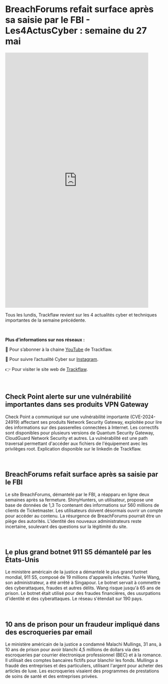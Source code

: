 # BreachForums refait surface après sa saisie par le FBI - Les4ActusCyber : semaine du 27 mai

    
<div class="flex-container">
   <div class="flex-items">
   <iframe width="456" height="811" src="https://www.youtube.com/embed/OjpYoKBK2Ck" title="BreachForums refait surface après sa saisie par le FBI - #Les4ActusCyber : semaine du 27 mai" frameborder="0" allow="accelerometer; autoplay; clipboard-write; encrypted-media; gyroscope; picture-in-picture; web-share" allowfullscreen></iframe>
   </div>

   <div class="flex-items">
      <p>Tous les lundis, Trackflaw revient sur les 4 actualités cyber et techniques importantes de la semaine précédente.</p>
      <br>
      <p><strong>Plus d’informations sur nos réseaux :</strong></p>
      <p>🔴 Pour s’abonner à la chaine <a href="https://www.youtube.com/@trackflaw" target="_blank" rel="noopener noreffer ">YouTube</a> de Trackflaw.</p>
      <p>📸 Pour suivre l’actualité Cyber sur <a href="https://www.instagram.com/trackflaw/" target="_blank" rel="noopener noreffer ">Instagram</a>.</p>
      <p>👉 Pour visiter le site web de <a href="https://trackflaw.com" target="_blank" rel="noopener noreffer ">Trackflaw</a>.</p>
   </div>
</div>

    
<br>

## Check Point alerte sur une vulnérabilité importantes dans ses produits VPN Gateway

Check Point a communiqué sur une vulnérabilité importante (CVE-2024-24919) affectant ses produits Network Security Gateway, exploitée pour lire des informations sur des passerelles connectées à Internet. Les correctifs sont disponibles pour plusieurs versions de Quantum Security Gateway, CloudGuard Network Security et autres.
La vulnérabilité est une path traversal permettant d'accéder aux fichiers de l'équipement avec les privilèges root. Explication disponible sur le linkedin de Trackflaw.


<br>

## BreachForums refait surface après sa saisie par le FBI

Le site BreachForums, démantelé par le FBI, a réapparu en ligne deux semaines après sa fermeture. ShinyHunters, un utilisateur, propose une base de données de 1,3 To contenant des informations sur 560 millions de clients de Ticketmaster. Les utilisateurs doivent désormais ouvrir un compte pour accéder au contenu.
La résurgence de BreachForums pourrait être un piège des autorités. L'identité des nouveaux administrateurs reste incertaine, soulevant des questions sur la légitimité du site.


<br>

## Le plus grand botnet 911 S5 démantelé par les États-Unis

Le ministère américain de la justice a démantelé le plus grand botnet mondial, 911 S5, composé de 19 millions d'appareils infectés. YunHe Wang, son administrateur, a été arrêté à Singapour. Le botnet servait à commettre des cyberattaques, fraudes et autres délits.
Wang risque jusqu'à 65 ans de prison. Le botnet était utilisé pour des fraudes financières, des usurpations d'identité et des cyberattaques. Le réseau s'étendait sur 190 pays.


<br>

## 10 ans de prison pour un fraudeur impliqué dans des escroqueries par email

Le ministère américain de la justice a condamné Malachi Mullings, 31 ans, à 10 ans de prison pour avoir blanchi 4,5 millions de dollars via des escroqueries par courrier électronique professionnel (BEC) et à la romance. Il utilisait des comptes bancaires fictifs pour blanchir les fonds.
Mullings a fraudé des entreprises et des particuliers, utilisant l'argent pour acheter des articles de luxe. Les escroqueries visaient des programmes de prestations de soins de santé et des entreprises privées.



